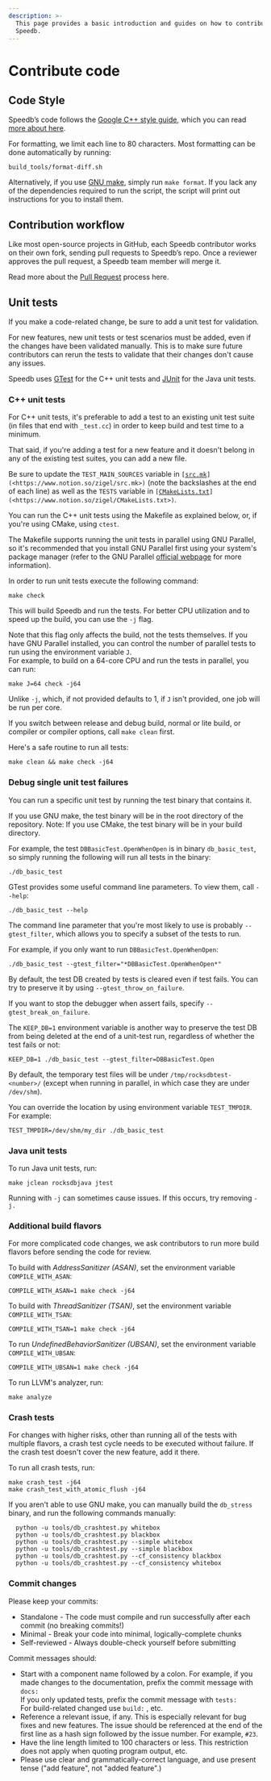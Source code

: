 ```yaml
---
description: >-
  This page provides a basic introduction and guides on how to contribute to
  Speedb.
---
```


# Contribute code

## Code Style

Speedb’s code follows the [Google C++ style guide](https://google.github.io/styleguide/cppguide.html), which you can read [more about here](https://google.github.io/styleguide/cppguide.html).

For formatting, we limit each line to 80 characters. Most formatting can be done automatically by running:

```
build_tools/format-diff.sh
```

Alternatively, if you use [GNU make](https://www.gnu.org/software/make/), simply run `make format`. If you lack any of the dependencies required to run the script, the script will print out instructions for you to install them.

## Contribution workflow

Like most open-source projects in GitHub, each Speedb contributor works on their own fork, sending pull requests to Speedb’s repo. Once a reviewer approves the pull request, a Speedb team member will merge it.

Read more about the [Pull Request](submit-a-pull-request.md) process here.

## Unit tests <a href="#unit-tests" id="unit-tests"></a>

If you make a code-related change, be sure to add a unit test for validation.

For new features, new unit tests or test scenarios must be added, even if the changes have been validated manually. This is to make sure future contributors can rerun the tests to validate that their changes don't cause any issues.

Speedb uses [GTest](https://github.com/google/googletest) for the C++ unit tests and [JUnit](https://junit.org/) for the Java unit tests.&#x20;

### C++ unit tests

For  C++ unit tests, it's preferable to add a test to an existing unit test suite (in files that end with `_test.cc`) in order to keep build and test time to a minimum.&#x20;

That said, if you're adding a test for a new feature and it doesn't belong in any of the existing test suites, you can add a new file.&#x20;

Be sure to update the `TEST_MAIN_SOURCES` variable in `[`[`src.mk`](https://github.com/speedb-io/speedb/blob/main/src.mk)`](<https://www.notion.so/zigel/src.mk>)` (note the backslashes at the end of each line) as well as the `TESTS` variable in `[`[`CMakeLists.txt`](https://github.com/speedb-io/speedb/blob/main/CMakeLists.txt)`](<https://www.notion.so/zigel/CMakeLists.txt>)`.

You can run the C++ unit tests using the Makefile as explained below, or, if you're using CMake, using `ctest`.&#x20;

The Makefile supports running the unit tests in parallel using GNU Parallel, so it's recommended that you install GNU Parallel first using your system's package manager (refer to the GNU Parallel [official webpage](https://www.gnu.org/software/parallel/) for more information).

In order to run unit tests execute the following command:

```
make check
```

This will build Speedb and run the tests. For better CPU utilization and to speed up the build, you can use the `-j` flag.

Note that this flag only affects the build, not the tests themselves. If you have GNU Parallel installed, you can control the number of parallel tests to run using the environment variable `J`. \
For example, to build on a 64-core CPU and run the tests in parallel, you can run:

```
make J=64 check -j64
```

Unlike `-j`, which, if not provided defaults to 1, if `J` isn't provided, one job will be run per core.

If you switch between release and debug build, normal or lite build, or compiler or compiler options, call `make clean` first.&#x20;

Here's a safe routine to run all tests:

```
make clean && make check -j64
```

### Debug single unit test failures

You can run a specific unit test by running the test binary that contains it.&#x20;

If you use GNU make, the test binary will be in the root directory of the repository. Note: If you use CMake, the test binary will be in your build directory.&#x20;

For example, the test `DBBasicTest.OpenWhenOpen` is in binary `db_basic_test`, so simply running the following will run all tests in the binary:

```
./db_basic_test
```

GTest provides some useful command line parameters. To view them, call `--help`:

```
./db_basic_test --help
```

The command line parameter that you're most likely to use is probably `--gtest_filter`, which allows you to specify a subset of the tests to run.&#x20;

For example, if you only want to run `DBBasicTest.OpenWhenOpen`:

```
./db_basic_test --gtest_filter="*DBBasicTest.OpenWhenOpen*"
```

By default, the test DB created by tests is cleared even if test fails. You can try to preserve it by using `--gtest_throw_on_failure`.&#x20;

If you want to stop the debugger when assert fails, specify `--gtest_break_on_failure`.

The `KEEP_DB=1` environment variable is another way to preserve the test DB from being deleted at the end of a unit-test run, regardless of whether the test fails or not:

```
KEEP_DB=1 ./db_basic_test --gtest_filter=DBBasicTest.Open
```

By default, the temporary test files will be under `/tmp/rocksdbtest-<number>/` (except when running in parallel, in which case they are under `/dev/shm`).&#x20;

You can override the location by using environment variable `TEST_TMPDIR`. For example:

```
TEST_TMPDIR=/dev/shm/my_dir ./db_basic_test
```

### Java unit tests

To run Java unit tests, run:

```
make jclean rocksdbjava jtest
```

Running with `-j` can sometimes cause issues. If this occurs, try removing `-j.`

### Additional build flavors

For more complicated code changes, we ask contributors to run more build flavors before sending the code for review.

To build with _AddressSanitizer (ASAN)_, set the environment variable `COMPILE_WITH_ASAN`:

```
COMPILE_WITH_ASAN=1 make check -j64
```

To build with _ThreadSanitizer (TSAN)_, set the environment variable `COMPILE_WITH_TSAN`:

```
COMPILE_WITH_TSAN=1 make check -j64
```

To run _UndefinedBehaviorSanitizer (UBSAN)_, set the environment variable `COMPILE_WITH_UBSAN`:

```
COMPILE_WITH_UBSAN=1 make check -j64
```

To run LLVM's analyzer, run:

```
make analyze
```

### Crash tests

For changes with higher risks, other than running all of the tests with multiple flavors, a crash test cycle needs to be executed without failure. If the crash test doesn't cover the new feature, add it there.

To run all crash tests, run:

```
make crash_test -j64
make crash_test_with_atomic_flush -j64
```

If you aren't able to use GNU make, you can manually build the `db_stress` binary, and run the following commands manually:

```
  python -u tools/db_crashtest.py whitebox
  python -u tools/db_crashtest.py blackbox
  python -u tools/db_crashtest.py --simple whitebox
  python -u tools/db_crashtest.py --simple blackbox
  python -u tools/db_crashtest.py --cf_consistency blackbox
  python -u tools/db_crashtest.py --cf_consistency whitebox
```

### Commit changes

Please keep your commits:

* Standalone - The code must compile and run successfully after each commit (no breaking commits!)
* Minimal - Break your code into minimal, logically-complete chunks
* Self-reviewed - Always double-check yourself before submitting

Commit messages should:

* Start with a component name followed by a colon. For example, if you made changes to the documentation, prefix the commit message with `docs:` \
  If you only updated tests, prefix the commit message with `tests:`\
  For build-related changed use `build:` , etc.
* Reference a relevant issue, if any. This is especially relevant for bug fixes and new features. The issue should be referenced at the end of the first line as a hash sign followed by the issue number. For example, `#23`.
* Have the line length limited to 100 characters or less. This restriction does not apply when quoting program output, etc.
* Please use clear and grammatically-correct language, and use present tense ("add feature", not "added feature".)

###


